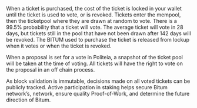 When a ticket is purchased, the cost of the ticket is locked in your wallet until the ticket is used to vote, or is revoked. Tickets enter the mempool, then the ticketpool where they are drawn at random to vote. There is a 99.5% probability that a ticket will vote. The average ticket will vote in 28 days, but tickets still in the pool that have not been drawn after 142 days will be revoked. The BITUM used to purchase the ticket is released from lockup when it votes or when the ticket is revoked.

When a proposal is set for a vote in Politeia, a snapshot of the ticket pool will be taken at the time of voting. All tickets will have the right to vote on the proposal in an off chain process.

As block validation is immutable, decisions made on all voted tickets can be publicly tracked. Active participation in staking helps secure Bitum network’s, network, ensure quality Proof-of-Work, and determine the future direction of Bitum.

